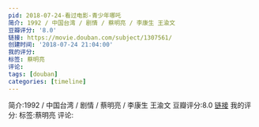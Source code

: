 ```yaml
---
pid: 2018-07-24-看过电影-青少年哪吒
简介: 1992 / 中国台湾 / 剧情 / 蔡明亮 / 李康生 王渝文
豆瓣评分: '8.0'
链接: https://movie.douban.com/subject/1307561/
创建时间: '2018-07-24 21:04:00'
我的评分:
标签: 蔡明亮
评论:
tags: [douban]
categories: [timeline]
---
```

简介:1992 / 中国台湾 / 剧情 / 蔡明亮 / 李康生 王渝文
豆瓣评分:8.0
[链接](https://movie.douban.com/subject/1307561/)
我的评分:
标签:蔡明亮
评论:
